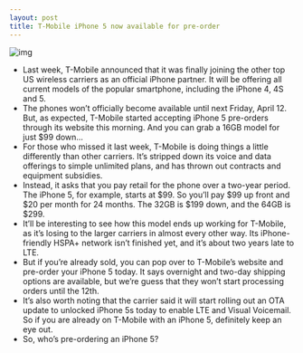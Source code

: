 ```yaml
---
layout: post
title: T-Mobile iPhone 5 now available for pre-order
---
```

![img](http://media.idownloadblog.com/wp-content/uploads/2013/04/tmobile-iphone-5-preorder.png)
* Last week, T-Mobile announced that it was finally joining the other top US wireless carriers as an official iPhone partner. It will be offering all current models of the popular smartphone, including the iPhone 4, 4S and 5.
* The phones won’t officially become available until next Friday, April 12. But, as expected, T-Mobile started accepting iPhone 5 pre-orders through its website this morning. And you can grab a 16GB model for just $99 down…
* For those who missed it last week, T-Mobile is doing things a little differently than other carriers. It’s stripped down its voice and data offerings to simple unlimited plans, and has thrown out contracts and equipment subsidies.
* Instead, it asks that you pay retail for the phone over a two-year period. The iPhone 5, for example, starts at $99. So you’ll pay $99 up front and $20 per month for 24 months. The 32GB is $199 down, and the 64GB is $299.
* It’ll be interesting to see how this model ends up working for T-Mobile, as it’s losing to the larger carriers in almost every other way. Its iPhone-friendly HSPA+ network isn’t finished yet, and it’s about two years late to LTE.
* But if you’re already sold, you can pop over to T-Mobile’s website and pre-order your iPhone 5 today. It says overnight and two-day shipping options are available, but we’re guess that they won’t start processing orders until the 12th.
* It’s also worth noting that the carrier said it will start rolling out an OTA update to unlocked iPhone 5s today to enable LTE and Visual Voicemail. So if you are already on T-Mobile with an iPhone 5, definitely keep an eye out.
* So, who’s pre-ordering an iPhone 5?

